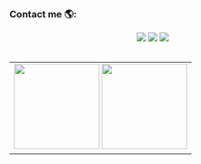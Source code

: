 ### Contact me 🌎:

<div align="center"> 
  <a href="https://discord.com/channels/@Renan%20Gobbi#0722" target="_blank"><img src="https://img.shields.io/badge/Discord-7289DA?style=for-the-badge&logo=discord&logoColor=white" target="_blank"></a> 
  <a href="mailto:renaneg@hotmail.com" target="_blank"><img src="https://img.shields.io/badge/E--MAIL-61DAFB?style=for-the-badge&logo=Mail.Ru&logoColor=white&color=gray" target="_blank"></a>
  <a href="https://www.linkedin.com/in/engrenangobbi/" target="_blank"><img src="https://img.shields.io/badge/-LinkedIn-%230077B5?style=for-the-badge&logo=linkedin&logoColor=white" target="_blank"></a>
</div>
    
<br/>
    
<div align="center">

  <table >
      <td>
         <img height="150em" src="https://github-readme-stats.vercel.app/api/top-langs/?username=renanegobbi&layout=compact&langs_count=7"/>
         <img height="150em" src="https://github-profile-summary-cards.vercel.app/api/cards/profile-details?username=renanegobbi"/>
      </td>
   </tr>
  </table>
  
 </div>
